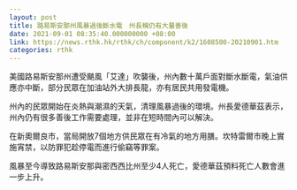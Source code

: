 ```yaml
---
layout: post
title: 路易斯安那州風暴過後斷水電　州長稱仍有大量善後
date: 2021-09-01 08:35:40.000000000 +08:00
link: https://news.rthk.hk/rthk/ch/component/k2/1608500-20210901.htm
categories: rthk
---
```


美國路易斯安那州遭受颶風「艾達」吹襲後，州內數十萬戶面對斷水斷電，氣油供應亦中斷，部分民眾在加油站外大排長龍，亦有居民共用發電機。

州內的民眾開始在炎熱與潮濕的天氣，清理風暴過後的環境。州長愛德華茲表示，州內仍有很多善後工作需要處理，並非在短時間內可以解決。

在新奧爾良市，當局開放7個地方供民眾在有冷氣的地方用膳。坎特雷爾市晚上實施宵禁，以防罪犯趁停電而進行偷竊等罪案。

風暴至今導致路易斯安那與密西西比州至少4人死亡，愛德華茲預料死亡人數會進一步上升。
